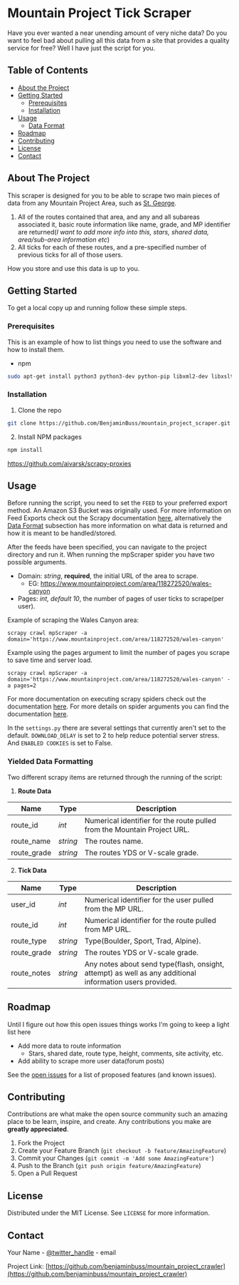 # Mountain Project Tick Scraper

Have you ever wanted a near unending amount of very niche data? Do you want to feel bad about pulling all this data from a site that provides a quality service for free? Well I have just the script for you. 


## Table of Contents

* [About the Project](#about-the-project)
* [Getting Started](#getting-started)
  * [Prerequisites](#prerequisites)
  * [Installation](#installation)
* [Usage](#usage)
  * [Data Format](#yielded-data-formatting)
* [Roadmap](#roadmap)
* [Contributing](#contributing)
* [License](#license)
* [Contact](#contact)


## About The Project

This scraper is designed for you to be able to scrape two main pieces of data from any Mountain Project Area, such as [St. George]('https://www.mountainproject.com/area/105716826/saint-george`).

1. All of the routes contained that area, and any and all subareas associated it, basic route information like name, grade, and MP identifier are returned(*I want to add more info into this, stars, shared data, area/sub-area information etc*)
2. All ticks for each of these routes, and a pre-specified number of previous ticks for all of those users.

How you store and use this data is up to you.

## Getting Started

To get a local copy up and running follow these simple steps.

### Prerequisites

This is an example of how to list things you need to use the software and how to install them.
* npm
```sh
sudo apt-get install python3 python3-dev python-pip libxml2-dev libxslt1-dev zlib1g-dev libffi-dev libssl-dev
```

### Installation

1. Clone the repo
```sh
git clone https://github.com/BenjaminBuss/mountain_project_scraper.git
```
2. Install NPM packages
```sh
npm install
```

https://github.com/aivarsk/scrapy-proxies


## Usage

Before running the script, you need to set the `FEED` to your preferred export method. An Amazon S3 Bucket was originally used. For more information on Feed Exports check out the Scrapy documentation [here](https://docs.scrapy.org/en/latest/topics/feed-exports.html), alternatively the [Data Format](#yielded-data-formatting) subsection has more information on what data is returned and how it is meant to be handled/stored.

After the feeds have been specified, you can navigate to the project directory and run it. When running the mpScraper spider you have two possible arguments.

* Domain: *string*, **required**, the initial URL of the area to scrape.
    * EG: https://www.mountainproject.com/area/118272520/wales-canyon
* Pages: *int, default 10*, the number of pages of user ticks to scrape(per user).

Example of scraping the Wales Canyon area:
```
scrapy crawl mpScraper -a domain='https://www.mountainproject.com/area/118272520/wales-canyon'
```

Example using the pages argument to limit the number of pages you scrape to save time and server load.
```
scrapy crawl mpScraper -a domain='https://www.mountainproject.com/area/118272520/wales-canyon' -a pages=2
```

For more documentation on executing scrapy spiders check out the documentation [here](https://docs.scrapy.org/en/latest/topics/commands.html). For more details on spider arguments you can find the documentation [here](https://docs.scrapy.org/en/latest/topics/spiders.html#spider-arguments).

In the `settings.py` there are several settings that currently aren't set to the default.
`DOWNLOAD_DELAY` is set to 2 to help reduce potential server stress. And `ENABLED COOKIES` is set to False.


### Yielded Data Formatting 

Two different scrapy items are returned through the running of the script:

1. **Route Data**

Name | Type | Description
---- | ---- | -----------
route_id | *int* | Numerical identifier for the route pulled from the Mountain Project URL.
route_name | *string* | The routes name.
route_grade | *string* | The routes YDS or V-scale grade.

2. **Tick Data**

Name | Type | Description
---- | ---- | -----------
user_id | *int* | Numerical identifier for the user pulled from the MP URL.
route_id | *int* | Numerical identifier for the route pulled from MP URL.
route_type | *string* | Type(Boulder, Sport, Trad, Alpine).
route_grade | *string* | The routes YDS or V-scale grade.
route_notes | *string* | Any notes about send type(flash, onsight, attempt) as well as any additional information users provided.



## Roadmap

Until I figure out how this open issues things works I'm going to keep a light list here

* Add more data to route information
    * Stars, shared date, route type, height, comments, site activity, etc.
* Add ability to scrape more user data(forum posts)


See the [open issues](https://github.com/benjaminbuss/mountain_project_scraper/issues) for a list of proposed features (and known issues).


## Contributing

Contributions are what make the open source community such an amazing place to be learn, inspire, and create. Any contributions you make are **greatly appreciated**.

1. Fork the Project
2. Create your Feature Branch (`git checkout -b feature/AmazingFeature`)
3. Commit your Changes (`git commit -m 'Add some AmazingFeature'`)
4. Push to the Branch (`git push origin feature/AmazingFeature`)
5. Open a Pull Request


## License

Distributed under the MIT License. See `LICENSE` for more information.


## Contact

Your Name - [@twitter_handle](https://twitter.com/twitter_handle) - email

Project Link: [https://github.com/benjaminbuss/mountain_project_crawler](https://github.com/benjaminbuss/mountain_project_crawler)




